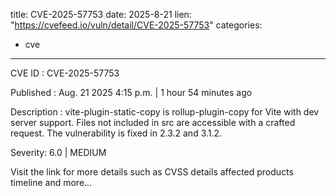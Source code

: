  
title: CVE-2025-57753
date: 2025-8-21
lien: "https://cvefeed.io/vuln/detail/CVE-2025-57753"
categories:
  - cve
---

CVE ID : CVE-2025-57753

Published :  Aug. 21
2025
4:15 p.m. | 1 hour
54 minutes ago

Description : vite-plugin-static-copy is rollup-plugin-copy for Vite with dev server support. Files not included in src are accessible with a crafted request. The vulnerability is fixed in 2.3.2 and 3.1.2.

Severity: 6.0 | MEDIUM

Visit the link for more details
such as CVSS details
affected products
timeline
and more...
